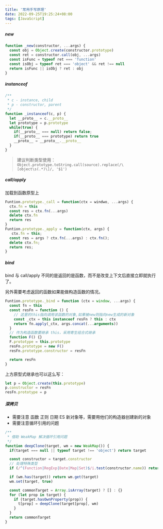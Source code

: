 ```yaml
---
title: '常用手写原理'
date: 2022-09-25T19:25:24+08:00
tags: [JavaScript]
---
```


##### new

```JavaScript
function _new(constructor, ...args) {
  const obj = Object.create(constructor.prototype)
  const ret = constructor.call(obj, ...args)
  const isFunc = typeof ret === 'function'
  const isObj = typeof ret === 'object' && ret !== null
  return isFunc || isObj ? ret : obj
}
```

##### instanceof

```JavaScript
/**
 * c - instance, child
 * p - constructor, parent
 */
function _instanceof(c, p) {
  let __proto__ = c.__proto__
  let prototype = p.prototype
  while(true) {
    if(__proto__ === null) return false;
    if(__proto__ === prototype) return true
    __proto__ = __proto__.__proto__
  }
}
```

> 建议判断类型使用：  
> `Object.prototype.toString.call(source).replace(/\[object\s(.*)\]/, '$1')`

##### call/apply

加载到函数原型上

```JavaScript
Funtion.prototype._call = function(ctx = windwo, ...args) {
  ctx.fn = this
  const res = ctx.fn(...args)
  delete ctx.fn
  return res
}
Funtion.prototype._apply = function(ctx, args) {
   ctx.fn = this;
  const res = args ? ctx.fn(...args) : ctx.fn();
  delete ctx.fn;
  return res;
}
```

##### bind

bind 与 call/apply 不同的是返回的是函数，而不是改变上下文后直接立即就执行了。

另外需要考虑返回的函数如果能做构造函数的情况。

```JavaScript
Funtion.prototype._bind = function (ctx = window, ...args) {
  const fn = this
  const resFn = function () {
    // 这里的this指向调用该函数的对象,如果被new则指向new生成的新对象
    const _ctx = this instanceof resFn ? this : ctx
    return fn.apply(_ctx, args.concat(...arguments))
  }
  // 作为构造函数要继承 this，采用寄生组合式继承
  function F() {}
  F.prototype = this.prototype
  resFn.prototype = new F()
  resFn.prototype.constructor = resFn

  return resFn
}
```

上方原型式继承也可以这么写：

```JavaScript
let p = Object.create(this.prototype)
p.constructor = resFn
resFn.prototype = p
```

##### 深拷贝

- 需要注意 函数 正则 日期 ES 新对象等，需要用他们的构造器创建新的对象
- 需要注意循环引用的问题

```JavaScript
/**
 * 借助 WeakMap 解决循环引用问题
 */
function deepClone(target, wm = new WeakMap()) {
  if(target === null || typeof target !== 'object') return target

  const constructor = target.constructor
  // 处理特殊类型
  if (/^(Function|RegExp|Date|Map|Set)$/i.test(constructor.name)) return new constructor(target)

  if (wm.has(target)) return wm.get(target)
  wm.set(target, true)

  const commonTarget = Array.isArray(target) ? [] : {}
  for (let prop in target) {
    if (target.hasOwnProperty(prop)) {
      t[prop] = deepClone(target[prop], wm)
    }
  }
  return commonTarget
}
```
